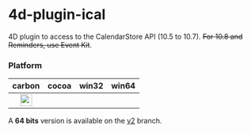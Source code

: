 4d-plugin-ical
==============

4D plugin to access to the CalendarStore API (10.5 to 10.7). ~~For 10.8 and Reminders, use Event Kit~~.

### Platform

| carbon | cocoa | win32 | win64 |
|:------:|:-----:|:---------:|:---------:|
|<img src="https://cloud.githubusercontent.com/assets/1725068/22371562/1b091f0a-e4db-11e6-8458-8653954a7cce.png" width="24" height="24" />||||

A **64 bits** version is available on the [v2](https://github.com/miyako/4d-plugin-ical/tree/v2) branch.
